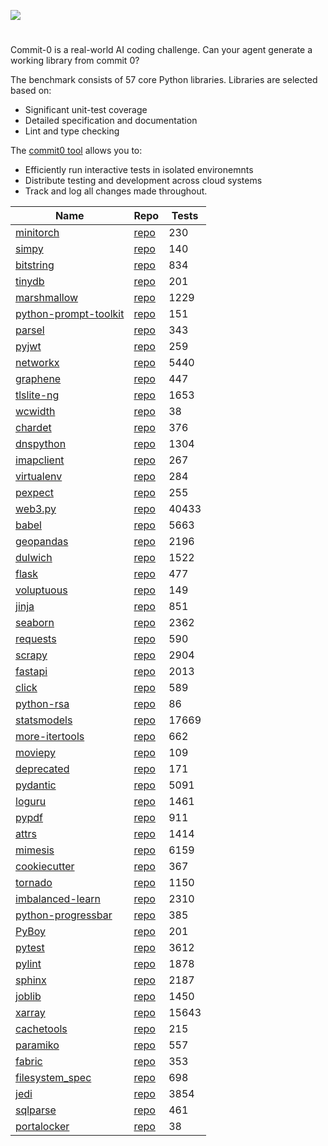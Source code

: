 
![](logo.webp)

#

Commit-0 is a real-world AI coding challenge.
Can your agent generate a working library from commit 0?

The benchmark consists of 57 core Python libraries.
Libraries are selected based on:

* Significant unit-test coverage
* Detailed specification and documentation
* Lint and type checking

The [commit0 tool](setup) allows you to:

* Efficiently run interactive tests in isolated environemnts
* Distribute testing and development across cloud systems
* Track and log all changes made throughout.

| Name |  Repo | Tests |
|----------|-------|-------|
| [minitorch](https://minitorch.github.io/) | [repo](http://github.com/commit-0/minitorch) | 230 |
| [simpy](https://simpy.readthedocs.io/en/4.1.1/) | [repo](http://github.com/commit-0/simpy) | 140 |
| [bitstring](https://bitstring.readthedocs.io/en/stable/) | [repo](http://github.com/commit-0/bitstring) | 834 |
| [tinydb](https://tinydb.readthedocs.io/_/downloads/en/v4.8.0/pdf/) | [repo](http://github.com/commit-0/tinydb) | 201 |
| [marshmallow](https://marshmallow.readthedocs.io/_/downloads/en/stable/pdf/) | [repo](http://github.com/commit-0/marshmallow) | 1229 |
| [python-prompt-toolkit](https://python-prompt-toolkit.readthedocs.io/_/downloads/en/3.0.43/pdf/) | [repo](http://github.com/commit-0/python-prompt-toolkit) | 151 |
| [parsel](https://parsel.readthedocs.io/_/downloads/en/latest/pdf/) | [repo](http://github.com/commit-0/parsel) | 343 |
| [pyjwt](https://pyjwt.readthedocs.io/_/downloads/en/2.8.0/pdf/) | [repo](http://github.com/commit-0/pyjwt) | 259 |
| [networkx](https://networkx.org/documentation/networkx-3.3/) | [repo](http://github.com/commit-0/networkx) | 5440 |
| [graphene](https://docs.graphene-python.org/en/stable/) | [repo](http://github.com/commit-0/graphene) | 447 |
| [tlslite-ng](https://tlslite-ng.readthedocs.io/en/latest/) | [repo](http://github.com/commit-0/tlslite-ng) | 1653 |
| [wcwidth](https://wcwidth.readthedocs.io/en/stable/) | [repo](http://github.com/commit-0/wcwidth) | 38 |
| [chardet](https://chardet.readthedocs.io/_/downloads/en/stable/pdf/) | [repo](http://github.com/commit-0/chardet) | 376 |
| [dnspython](https://dnspython.readthedocs.io/en/stable/) | [repo](http://github.com/commit-0/dnspython) | 1304 |
| [imapclient](https://imapclient.readthedocs.io/en/3.0.1/) | [repo](http://github.com/commit-0/imapclient) | 267 |
| [virtualenv](https://virtualenv.pypa.io/en/20.26.3/) | [repo](http://github.com/commit-0/virtualenv) | 284 |
| [pexpect](https://pexpect.readthedocs.io/_/downloads/en/stable/pdf/) | [repo](http://github.com/commit-0/pexpect) | 255 |
| [web3.py](https://web3py.readthedocs.io/_/downloads/en/v6.20.2/pdf/) | [repo](http://github.com/commit-0/web3.py) | 40433 |
| [babel](https://babel.pocoo.org/_/downloads/en/stable/pdf/) | [repo](http://github.com/commit-0/babel) | 5663 |
| [geopandas](https://geopandas.org/en/stable/) | [repo](http://github.com/commit-0/geopandas) | 2196 |
| [dulwich](https://dulwich.readthedocs.io/_/downloads/en/latest/pdf/) | [repo](http://github.com/commit-0/dulwich) | 1522 |
| [flask](https://flask.palletsprojects.com/en/3.0.x/) | [repo](http://github.com/commit-0/flask) | 477 |
| [voluptuous](https://alecthomas.github.io/voluptuous/docs/_build/html/) | [repo](http://github.com/commit-0/voluptuous) | 149 |
| [jinja](https://jinja.palletsprojects.com/en/3.1.x/) | [repo](http://github.com/commit-0/jinja) | 851 |
| [seaborn](https://seaborn.pydata.org/) | [repo](http://github.com/commit-0/seaborn) | 2362 |
| [requests](https://requests.readthedocs.io/_/downloads/en/latest/pdf/) | [repo](http://github.com/commit-0/requests) | 590 |
| [scrapy](https://docs.scrapy.org/_/downloads/en/2.11/pdf/) | [repo](http://github.com/commit-0/scrapy) | 2904 |
| [fastapi](https://fastapi.tiangolo.com/reference/) | [repo](http://github.com/commit-0/fastapi) | 2013 |
| [click](https://click.palletsprojects.com/en/8.1.x/) | [repo](http://github.com/commit-0/click) | 589 |
| [python-rsa](https://stuvel.eu/python-rsa-doc/) | [repo](http://github.com/commit-0/python-rsa) | 86 |
| [statsmodels](https://www.statsmodels.org/stable/) | [repo](http://github.com/commit-0/statsmodels) | 17669 |
| [more-itertools](https://more-itertools.readthedocs.io/en/v10.4.0/) | [repo](http://github.com/commit-0/more-itertools) | 662 |
| [moviepy](https://zulko.github.io/moviepy/) | [repo](http://github.com/commit-0/moviepy) | 109 |
| [deprecated](https://deprecated.readthedocs.io/en/latest/) | [repo](http://github.com/commit-0/deprecated) | 171 |
| [pydantic](https://docs.pydantic.dev/2.8/) | [repo](http://github.com/commit-0/pydantic) | 5091 |
| [loguru](https://loguru.readthedocs.io/_/downloads/en/0.7.2/pdf/) | [repo](http://github.com/commit-0/loguru) | 1461 |
| [pypdf](https://pypdf.readthedocs.io/_/downloads/en/4.3.1/pdf/) | [repo](http://github.com/commit-0/pypdf) | 911 |
| [attrs](https://www.attrs.org/en/24.2.0/) | [repo](http://github.com/commit-0/attrs) | 1414 |
| [mimesis](https://mimesis.name/en/v17.0.0/) | [repo](http://github.com/commit-0/mimesis) | 6159 |
| [cookiecutter](https://cookiecutter.readthedocs.io/_/downloads/en/2.6.0/pdf/) | [repo](http://github.com/commit-0/cookiecutter) | 367 |
| [tornado](https://www.tornadoweb.org/_/downloads/en/stable/pdf/) | [repo](http://github.com/commit-0/tornado) | 1150 |
| [imbalanced-learn](https://imbalanced-learn.org/stable/) | [repo](http://github.com/commit-0/imbalanced-learn) | 2310 |
| [python-progressbar](https://progressbar-2.readthedocs.io/_/downloads/en/stable/pdf/) | [repo](http://github.com/commit-0/python-progressbar) | 385 |
| [PyBoy](https://docs.pyboy.dk/) | [repo](http://github.com/commit-0/PyBoy) | 201 |
| [pytest](https://docs.pytest.org/_/downloads/en/8.3.x/pdf/) | [repo](http://github.com/commit-0/pytest) | 3612 |
| [pylint](https://pylint.readthedocs.io/en/v3.2.6/) | [repo](http://github.com/commit-0/pylint) | 1878 |
| [sphinx](https://www.sphinx-doc.org/en/master/) | [repo](http://github.com/commit-0/sphinx) | 2187 |
| [joblib](https://joblib.readthedocs.io/en/stable/) | [repo](http://github.com/commit-0/joblib) | 1450 |
| [xarray](https://docs.xarray.dev/en/v2024.07.0/) | [repo](http://github.com/commit-0/xarray) | 15643 |
| [cachetools](https://cachetools.readthedocs.io/en/v5.5.0/) | [repo](http://github.com/commit-0/cachetools) | 215 |
| [paramiko](https://www.paramiko.org/) | [repo](http://github.com/commit-0/paramiko) | 557 |
| [fabric](https://www.fabfile.org/) | [repo](http://github.com/commit-0/fabric) | 353 |
| [filesystem_spec](https://filesystem-spec.readthedocs.io/en/stable/) | [repo](http://github.com/commit-0/filesystem_spec) | 698 |
| [jedi](https://jedi.readthedocs.io/en/stable/) | [repo](http://github.com/commit-0/jedi) | 3854 |
| [sqlparse](https://sqlparse.readthedocs.io/en/stable/) | [repo](http://github.com/commit-0/sqlparse) | 461 |
| [portalocker](https://portalocker.readthedocs.io/en/stable/) | [repo](http://github.com/commit-0/portalocker) | 38 |
